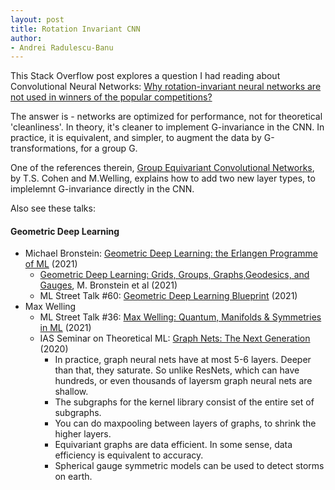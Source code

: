 ```yaml
---
layout: post
title: Rotation Invariant CNN
author:
- Andrei Radulescu-Banu
---
```

This Stack Overflow post explores a question I had reading about Convolutional Neural Networks: [Why rotation-invariant neural networks are not used in winners of the popular competitions?](https://stackoverflow.com/questions/41069903/why-rotation-invariant-neural-networks-are-not-used-in-winners-of-the-popular-co)

The answer is - networks are optimized for performance, not for theoretical 'cleanliness'. In theory, it's cleaner to implement G-invariance in the CNN. In practice, it is equivalent, and simpler, to augment the data by G-transformations, for a group G.

One of the references therein, [Group Equivariant Convolutional Networks](http://proceedings.mlr.press/v48/cohenc16.pdf), by T.S. Cohen and M.Welling, explains how to add two new layer types, to implelemnt G-invariance directly in the CNN.

Also see these talks:

#### Geometric Deep Learning
* Michael Bronstein: [Geometric Deep Learning: the Erlangen Programme of ML](https://iclr.cc/virtual/2021/invited-talk/3717) (2021)
  * [Geometric Deep Learning: Grids, Groups, Graphs,Geodesics, and Gauges](https://arxiv.org/pdf/2104.13478.pdf), M. Bronstein et al (2021)
  * ML Street Talk #60: [Geometric Deep Learning Blueprint](https://www.youtube.com/watch?v=bIZB1hIJ4u8) (2021)
* Max Welling
  * ML Street Talk #36: [Max Welling: Quantum, Manifolds & Symmetries in ML](https://www.youtube.com/watch?v=mmDw5glry9w) (2021)
  * IAS Seminar on Theoretical ML: [Graph Nets: The Next Generation](https://www.youtube.com/watch?v=Wx8J-Kw3fTA) (2020)
    * In practice, graph neural nets have at most 5-6 layers. Deeper than that, they saturate. So unlike ResNets, which can have hundreds, or even thousands of layersm graph neural nets are shallow.
    * The subgraphs for the kernel library consist of the entire set of subgraphs.
    * You can do maxpooling between layers of graphs, to shrink the higher layers.
    * Equivariant graphs are data efficient. In some sense, data efficiency is equivalent to accuracy.
    * Spherical gauge symmetric models can be used to detect storms on earth.
